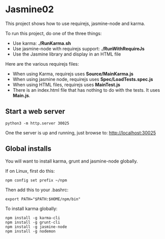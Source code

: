 # Jasmine02

This project shows how to use requirejs, jasmine-node and karma. 

To run this project, do one of the three things:

- Use karma: **./RunKarma.sh**
- Use jasmine-node with requirejs support: **./RunWithRequireJs**
- Use the Jasmine library and display in an HTML file

Here are the various requirejs files:

- When using Karma, requirejs uses **Source/MainKarma.js**
- When using jasmine node, requirejs uses **Spec/LoadTests.spec.js**
- When using HTML files, requirejs uses **MainTest.js**
- There is an index.html file that has nothing to do with the tests. It uses **Main.js**.

## Start a web server

	python3 -m http.server 30025
	
One the server is up and running, just browse to: <http://localhost:30025>

## Global installs

You will want to install karma, grunt and jasmine-node globally.

If on Linux, first do this:

	npm config set prefix ~/npm
	
Then add this to your .bashrc:

	export PATH="$PATH:$HOME/npm/bin"
	
To install karma globally:

	npm install -g karma-cli
	npm install -g grunt-cli
	npm install -g jasmine-node
	npm install -g nodemon
	